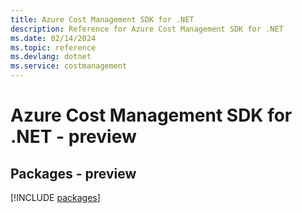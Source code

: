 ```yaml
---
title: Azure Cost Management SDK for .NET
description: Reference for Azure Cost Management SDK for .NET
ms.date: 02/14/2024
ms.topic: reference
ms.devlang: dotnet
ms.service: costmanagement
---
```

# Azure Cost Management SDK for .NET - preview
## Packages - preview
[!INCLUDE [packages](cost-management-index.md)]